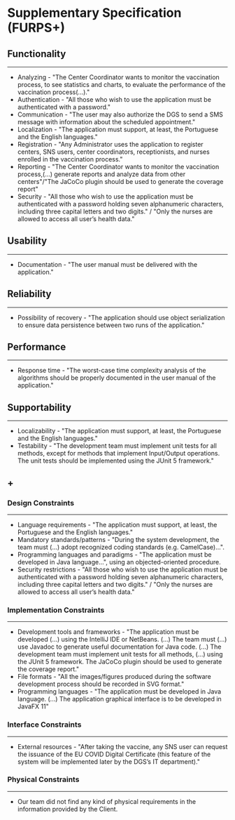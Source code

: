 # Supplementary Specification (FURPS+)

## Functionality

---                                                                                                                                                                                                                        

 - Analyzing      - "The Center Coordinator wants to monitor the vaccination process, to see statistics and charts, to evaluate the performance of the vaccination process(...)."                                                                              
 - Authentication - "All those who wish to use the application must be authenticated with a password."                                                                                                                                                         
 - Communication  - "The user may also authorize the DGS to send a SMS message with information about the scheduled appointment."                                                                                                                              
 - Localization - "The application must support, at least, the Portuguese and the English languages."                                                                                                                                                        
 - Registration - "Any Administrator uses the application to register centers, SNS users, center coordinators, receptionists, and nurses enrolled in the vaccination process."                                                                               
 - Reporting - "The Center Coordinator wants to monitor the vaccination process,(...) generate reports and analyze data from other centers"/"The JaCoCo plugin should be used to generate the coverage report"                                            
 - Security - "All those who wish to use the application must be authenticated with a password holding seven alphanumeric characters, including three capital letters and two digits." / "Only the nurses are allowed to access all user’s health data." 

## Usability

---

- Documentation - "The user manual must be delivered with the application." 

## Reliability

---

- Possibility of recovery - "The application should use object serialization to ensure data persistence between two runs of the application." 

## Performance

---

- Response time - "The worst-case time complexity analysis of the algorithms should be properly documented in the user manual of the application." 

## Supportability

---

- Localizability  - "The application must support, at least, the Portuguese and the English languages."                                                                                                            
- Testability    - "The development team must implement unit tests for all methods, except for methods that implement Input/Output operations. The unit tests should be implemented using the JUnit 5 framework." 

## +

### Design Constraints

---

- Language requirements               - "The application must support, at least, the Portuguese and the English languages."                                                                                                                                                        
- Mandatory standards/patterns        - "During the system development, the team must (...) adopt recognized coding standards (e.g. CamelCase)...".                                                                                                                                 
- Programming languages and paradigms - "The application must be developed in Java language...", using an objected-oriented procedure.                                                                                                                                             
- Security restrictions               - "All those who wish to use the application must be authenticated with a password holding seven alphanumeric characters, including three capital letters and two digits." / "Only the nurses are allowed to access all user’s health data." 

### Implementation Constraints

---

- Development tools and frameworks - "The application must be developed (...) using the IntelliJ IDE or NetBeans. (...) The team must (...) use Javadoc to generate useful documentation for Java code. (...) The development team must implement unit tests for all methods, (...) using the JUnit 5 framework. The JaCoCo plugin should be used to generate the coverage report." 
- File formats                     - "All the images/figures produced during the software development process should be recorded in SVG format."                                                                                                                                                                                                                                    
- Programming languages            - "The application must be developed in Java language. (...) The application graphical interface is to be developed in JavaFX 11"                                                                                                                                                                                                                

### Interface Constraints

---

- External resources - "After taking the vaccine, any SNS user can request the issuance of the EU COVID Digital Certificate (this feature of the system will be implemented later by the DGS’s IT department)." 

### Physical Constraints

---

- Our team did not find any kind of physical requirements in the information provided by the Client.
